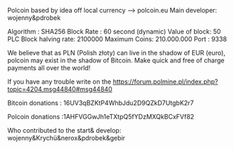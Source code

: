 Polcoin based by idea off local currency --> polcoin.eu
Main developer: wojenny&pdrobek

Algorithm : SHA256 
Block Rate : 60 second (dynamic) 
Value of block: 50 PLC 
Block halving rate: 2100000 
Maximum Coins: 210.000.000 
Port : 9338


We believe that as PLN (Polish złoty) can live in the shadow of EUR (euro), polcoin may exist in the shadow of Bitcoin. 
Make quick and free of charge payments all over the world!



If you have any trouble write on the https://forum.polmine.pl/index.php?topic=4204.msg44840#msg44840




Bitcoin donations : 16UV3qBZKtP4WhbJdu2D9QZkD7UtgbK2r7

Polcoin donations :1AHFVGGwJh1eTXtpQ5fYDzMXQkBCxFVf82

Who contributed to the start& develop: wojenny&Krychü&nerox&pdrobek&gebir
